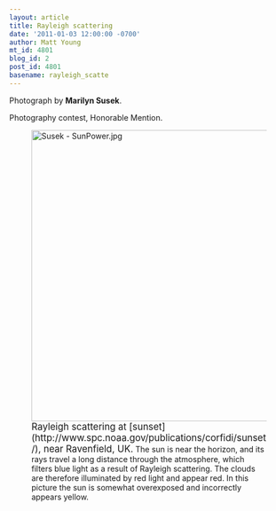 ```yaml
---
layout: article
title: Rayleigh scattering
date: '2011-01-03 12:00:00 -0700'
author: Matt Young
mt_id: 4801
blog_id: 2
post_id: 4801
basename: rayleigh_scatte
---
```

Photograph by **Marilyn Susek**.

Photography contest, Honorable Mention.

<figure>
<img src="{{ site.baseurl }}/uploads/2010/Susek%20-%20SunPower.jpg" alt="Susek - SunPower.jpg" width="600" height="525" />
<figcaption markdown="span">
<big>Rayleigh scattering at [sunset](http://www.spc.noaa.gov/publications/corfidi/sunset/), near Ravenfield, UK.</big> The sun is near the horizon, and its rays travel a long distance through the atmosphere, which filters blue light as a result of Rayleigh scattering. The clouds are therefore illuminated by red light and appear red. In this picture the sun is somewhat overexposed and incorrectly appears yellow.

</figcaption>
</figure>
